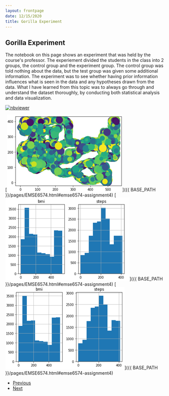 ```yaml
---
layout: frontpage
date: 12/15/2020
title: Gorilla Experiment
---
```


## Gorilla Experiment

The notebook on this page shows an experiment that was held by the course's professor. The experiement divided the students in the class into 2 groups, the control group and the experiment group. The control group was told nothing about the data, but the test group was given some additional information. The experiment was to see whether having prior information influences what is seen in the data and any hypotheses drawn from the data. What I have learned from this topic was to always go through and understand the dataset thoroughly, by conducting both statistical analysis and data visualization. 

[![nbviewer](https://raw.githubusercontent.com/jupyter/design/master/logos/Badges/nbviewer_badge.svg)](https://nbviewer.jupyter.org/github/ngau9567/ngau9567.github.io/blob/master/assets/EMSE6574/Week5_Assignment.ipynb)

[![HW4 Gorilla](/assets/publpics/gorilla.PNG)]({{ BASE_PATH }}/pages/EMSE6574.html#emse6574-assignment4)
[![HW4 Gorilla](/assets/publpics/man.PNG)]({{ BASE_PATH }}/pages/EMSE6574.html#emse6574-assignment4)
[![HW4 Gorilla](/assets/publpics/women.PNG)]({{ BASE_PATH }}/pages/EMSE6574.html#emse6574-assignment4)

<div class="navbar">
  <div class="navbar-inner">
      <ul class="nav">
          <li><a href="knn.html">Previous</a></li>
          <li><a href="/index.html">Next</a></li>
      </ul>
  </div>
</div>
